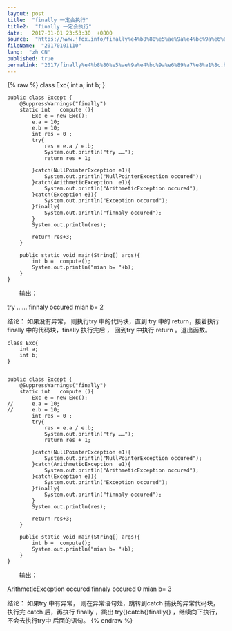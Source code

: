 ```yaml
---
layout: post
title:  "finally 一定会执行"
title2:  "finally 一定会执行"
date:   2017-01-01 23:53:30  +0800
source:  "https://www.jfox.info/finally%e4%b8%80%e5%ae%9a%e4%bc%9a%e6%89%a7%e8%a1%8c.html"
fileName:  "20170101110"
lang:  "zh_CN"
published: true
permalink: "2017/finally%e4%b8%80%e5%ae%9a%e4%bc%9a%e6%89%a7%e8%a1%8c.html"
---
```

{% raw %}
class Exc{
    	int a;
    	int b;
    }
    
    
    public class Except {
    	@SuppressWarnings("finally")
    	static int   compute (){
    		Exc e = new Exc();
    		e.a = 10;
    		e.b = 10;
    		int res = 0 ;
    		try{
    			res = e.a / e.b;
    			System.out.println("try ……");
    			return res + 1;
    			
    		}catch(NullPointerException e1){
    			System.out.println("NullPointerException occured");
    		}catch(ArithmeticException  e1){
    			System.out.println("ArithmeticException occured");
    		}catch(Exception e3){
    			System.out.println("Exception occured");
    		}finally{
    			System.out.println("finnaly occured");
    		}
    		System.out.println(res);
    		
    		return res+3;
    	}
    	
    	public static void main(String[] args){
    		int b =  compute();
    		System.out.println("mian b= "+b);
    	}
    }
    

　　输出：

try ……
finnaly occured
mian b= 2

结论： 如果没有异常， 则执行try 中的代码块，直到 try 中的 return，接着执行 finally 中的代码块，finally 执行完后 ， 回到try 中执行 return 。退出函数。

    class Exc{
    	int a;
    	int b;
    }
    
    
    public class Except {
    	@SuppressWarnings("finally")
    	static int   compute (){
    		Exc e = new Exc();
    //		e.a = 10;
    //		e.b = 10;
    		int res = 0 ;
    		try{
    			res = e.a / e.b;
    			System.out.println("try ……");
    			return res + 1;
    			
    		}catch(NullPointerException e1){
    			System.out.println("NullPointerException occured");
    		}catch(ArithmeticException  e1){
    			System.out.println("ArithmeticException occured");
    		}catch(Exception e3){
    			System.out.println("Exception occured");
    		}finally{
    			System.out.println("finnaly occured");
    		}
    		System.out.println(res);
    		
    		return res+3;
    	}
    	
    	public static void main(String[] args){
    		int b =  compute();
    		System.out.println("mian b= "+b);
    	}
    }
    

　　输出：

ArithmeticException occured
finnaly occured
0
mian b= 3

结论： 如果try 中有异常， 则在异常语句处，跳转到catch 捕获的异常代码块， 执行完 catch 后，再执行 finally ，跳出 try{}catch{}finally{} ，继续向下执行，不会去执行try中 后面的语句。
{% endraw %}
